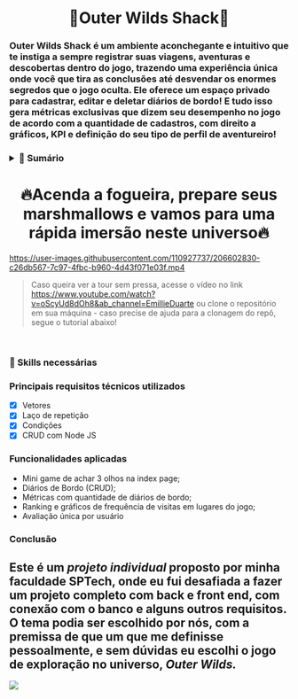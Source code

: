 
<h1 align=center>🌌Outer Wilds Shack🌌</h1>

### Outer Wilds Shack é um ambiente aconchegante e intuitivo que te instiga a sempre registrar suas viagens, aventuras e descobertas dentro do jogo, trazendo uma experiência única onde você que tira as conclusões até desvendar os enormes segredos que o jogo oculta. Ele oferece um espaço privado para cadastrar, editar e deletar diários de bordo! E tudo isso gera métricas exclusivas que dizem seu desempenho no jogo de acordo com a quantidade de cadastros, com direito a gráficos, KPI e definição do seu tipo de perfil de aventureiro!

<h3>
<details>

   <summary>
     <b> 📘 Sumário </b> 
   </summary>

   <br>
   
  [Principais requisitos técnicos utilizados](#-principais-requisitos-técnicos-utilizados) <br>
  [Requisitos técnicos](#-principais-requisitos-técnicos-utilizados) <br>
  [Funcionalidades](#-Funcionalidades-aplicadas) <br>
  [Conclusão](#-Conclusão) <br>


</details>
</h3>
<h1 align=center>🔥Acenda a fogueira, prepare seus marshmallows e vamos para uma rápida imersão neste universo🔥</h1>


https://user-images.githubusercontent.com/110927737/206602830-c26db567-7c97-4fbc-b960-4d43f071e03f.mp4

> Caso queira ver a tour sem pressa, acesse o vídeo no link https://www.youtube.com/watch?v=oScyUd8dOh8&ab_channel=EmillieDuarte ou clone o repositório em sua máquina - caso precise de ajuda para a clonagem do repô, segue o tutorial abaixo! 
<br>

### 🚀 Skills necessárias

### Principais requisitos técnicos utilizados

- [x] Vetores
- [x] Laço de repetição
- [x] Condições
- [x] CRUD com Node JS

### Funcionalidades aplicadas

- Mini game de achar 3 olhos na index page;
- Diários de Bordo (CRUD);
- Métricas com quantidade de diários de bordo;
- Ranking e gráficos de frequência de visitas em lugares do jogo;
- Avaliação única por usuário



### Conclusão

## Este é um *projeto individual* proposto por minha faculdade SPTech, onde eu fui desafiada a fazer um projeto completo com back e front end, com conexão com o banco e alguns outros requisitos. O tema podia ser escolhido por nós, com a premissa de que um que me definisse pessoalmente, e sem dúvidas eu escolhi o jogo de exploração no universo, *Outer Wilds.*

<img src="https://user-images.githubusercontent.com/110927737/206580555-3687f206-4696-47e3-bda0-d6e9eecff0aa.gif" >

